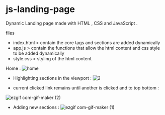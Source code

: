 # js-landing-page
Dynamic Landing page made with HTML , CSS and JavaScript .


files
- index.html > contain the core tags and sections are added dynamically
- app.js > contain the functions that allow the html content and css style to be added dynamically 
- style.css > styling of the html content



Home :
![home](https://user-images.githubusercontent.com/67116029/118413904-ed2be980-b6a1-11eb-9dd1-0068d4a1dd2a.png)

- Highlighting sections in the viewport :
![2](https://user-images.githubusercontent.com/67116029/118412804-4d1f9180-b69c-11eb-986d-9de8a0bbe6aa.PNG)

- current clicked link remains until another is clicked and to top bottom :

![ezgif com-gif-maker (2)](https://user-images.githubusercontent.com/67116029/118414397-9bd12980-b6a4-11eb-92af-44e687c3ecc8.gif)



- Adding new sections :
![ezgif com-gif-maker (1)](https://user-images.githubusercontent.com/67116029/118414215-9c1cf500-b6a3-11eb-83e2-2280c8ea5bde.gif)

